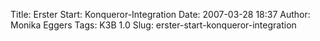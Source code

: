 Title: Erster Start: Konqueror-Integration
Date: 2007-03-28 18:37
Author: Monika Eggers
Tags: K3B 1.0
Slug: erster-start-konqueror-integration


